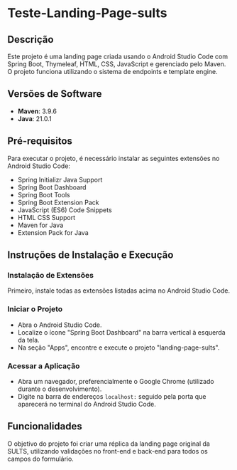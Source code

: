 # Teste-Landing-Page-sults

## Descrição
Este projeto é uma landing page criada usando o Android Studio Code com Spring Boot, Thymeleaf, HTML, CSS, JavaScript e gerenciado pelo Maven. O projeto funciona utilizando o sistema de endpoints e template engine.

## Versões de Software
- **Maven**: 3.9.6
- **Java**: 21.0.1

## Pré-requisitos
Para executar o projeto, é necessário instalar as seguintes extensões no Android Studio Code:
- Spring Initializr Java Support
- Spring Boot Dashboard
- Spring Boot Tools
- Spring Boot Extension Pack
- JavaScript (ES6) Code Snippets
- HTML CSS Support
- Maven for Java
- Extension Pack for Java

## Instruções de Instalação e Execução

### Instalação de Extensões
Primeiro, instale todas as extensões listadas acima no Android Studio Code.

### Iniciar o Projeto
- Abra o Android Studio Code.
- Localize o ícone "Spring Boot Dashboard" na barra vertical à esquerda da tela.
- Na seção "Apps", encontre e execute o projeto "landing-page-sults".

### Acessar a Aplicação
- Abra um navegador, preferencialmente o Google Chrome (utilizado durante o desenvolvimento).
- Digite na barra de endereços `localhost:` seguido pela porta que aparecerá no terminal do Android Studio Code.

## Funcionalidades
O objetivo do projeto foi criar uma réplica da landing page original da SULTS, utilizando validações no front-end e back-end para todos os campos do formulário.
